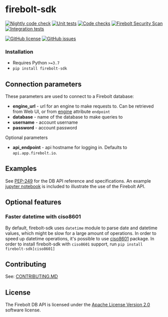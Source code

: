 # firebolt-sdk
[![Nightly code check](https://github.com/firebolt-db/firebolt-python-sdk/actions/workflows/nightly.yml/badge.svg)](https://github.com/firebolt-db/firebolt-python-sdk/actions/workflows/nightly.yml)
[![Unit tests](https://github.com/firebolt-db/firebolt-python-sdk/actions/workflows/unit-tests.yml/badge.svg)](https://github.com/firebolt-db/firebolt-python-sdk/actions/workflows/unit-tests.yml)
[![Code checks](https://github.com/firebolt-db/firebolt-python-sdk/actions/workflows/code-check.yml/badge.svg)](https://github.com/firebolt-db/firebolt-python-sdk/actions/workflows/code-check.yml)
[![Firebolt Security Scan](https://github.com/firebolt-db/firebolt-python-sdk/actions/workflows/security-scan.yml/badge.svg)](https://github.com/firebolt-db/firebolt-python-sdk/actions/workflows/security-scan.yml)
[![Integration tests](https://github.com/firebolt-db/firebolt-python-sdk/actions/workflows/integration-tests.yml/badge.svg)](https://github.com/firebolt-db/firebolt-python-sdk/actions/workflows/integration-tests.yml)

[![GitHub license](https://img.shields.io/github/license/firebolt-db/firebolt-python-sdk)](https://github.com/firebolt-db/firebolt-python-sdk/blob/main/LICENSE)
[![GitHub issues](https://img.shields.io/github/issues/firebolt-db/firebolt-python-sdk)](https://github.com/firebolt-db/firebolt-python-sdk/issues)

### Installation

* Requires Python `>=3.7`
* `pip install firebolt-sdk`


## Connection parameters
These parameters are used to connect to a Firebolt database:
- **engine_url** - url for an engine to make requests to. Can be retrieved from Web UI, or from [engine](https://github.com/firebolt-db/firebolt-sdk/tree/main/src/firebolt/model/engine.py) attribute `endpoint`
- **database** - name of the database to make queries to
- **username** - account username
- **password** - account password

Optional parameters
- **api_endpoint** - api hostname for logging in. Defaults to `api.app.firebolt.io`.

## Examples
See [PEP-249](https://www.python.org/dev/peps/pep-0249) for the DB API reference and specifications. An example [jupyter notebook](https://github.com/firebolt-db/firebolt-sdk/tree/main/examples/dbapi.ipynb) is included to illustrate the use of the Firebolt API.

## Optional features
### Faster datetime with ciso8601
By default, firebolt-sdk uses `datetime` module to parse date and datetime values, which might be slow for a large amount of operations. In order to speed up datetime operations, it's possible to use [ciso8601](https://pypi.org/project/ciso8601/) package. In order to install firebolt-sdk with `ciso8601` support, run `pip install firebolt-sdk[ciso8601]`

## Contributing

See: [CONTRIBUTING.MD](https://github.com/firebolt-db/firebolt-sdk/tree/main/CONTRIBUTING.MD)

## License
The Firebolt DB API is licensed under the [Apache License Version 2.0](https://github.com/firebolt-db/firebolt-sdk/tree/main/LICENSE) software license.

